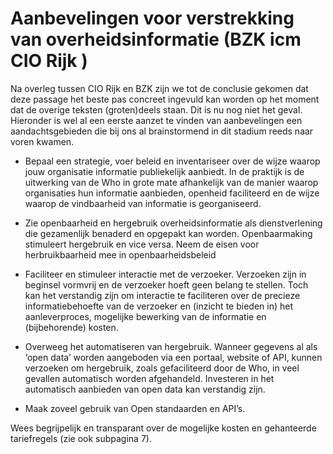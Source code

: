 # Aanbevelingen voor verstrekking van overheidsinformatie (BZK icm CIO Rijk ) 

Na overleg tussen CIO Rijk en BZK zijn we tot de conclusie gekomen dat deze passage het beste pas concreet ingevuld kan worden op het moment dat de overige teksten (groten)deels staan. Dit is nu nog niet het geval. Hieronder is wel al een eerste aanzet te vinden van aanbevelingen een aandachtsgebieden die bij ons al brainstormend in dit stadium reeds naar voren kwamen. 
 
- Bepaal een strategie, voer beleid en inventariseer over de wijze waarop jouw organisatie informatie publiekelijk aanbiedt. In de praktijk is de uitwerking van de Who in grote mate afhankelijk van de manier waarop organisaties hun informatie aanbieden, openheid faciliteerd en de wijze waarop de vindbaarheid van informatie is georganiseerd. 

- Zie openbaarheid en hergebruik overheidsinformatie als dienstverlening die gezamenlijk benaderd en opgepakt kan worden. Openbaarmaking stimuleert hergebruik en vice versa. Neem de eisen voor herbruikbaarheid mee in openbaarheidsbeleid

- Faciliteer en stimuleer interactie met de verzoeker. Verzoeken zijn in beginsel vormvrij en de verzoeker hoeft geen belang te stellen. Toch kan het verstandig zijn om interactie te faciliteren over de precieze informatiebehoefte van de verzoeker en (inzicht te bieden in) het aanleverproces, mogelijke bewerking van de informatie en (bijbehorende) kosten. 

- Overweeg het automatiseren van hergebruik. Wanneer gegevens al als ‘open data’ worden aangeboden via een portaal, website of API, kunnen verzoeken om hergebruik, zoals gefaciliteerd door de Who, in veel gevallen automatisch worden afgehandeld. Investeren in het automatisch aanbieden van open data kan verstandig zijn. 

- Maak zoveel gebruik van Open standaarden en API’s.

Wees begrijpelijk en transparant over de mogelijke kosten en gehanteerde tariefregels (zie ook subpagina 7). 


